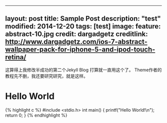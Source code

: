 ---
layout: post
title: Sample Post
description: "test"
modified: 2014-12-20
tags: [test]
image:
  feature: abstract-10.jpg
  credit: dargadgetz
  creditlink: http://www.dargadgetz.com/ios-7-abstract-wallpaper-pack-for-iphone-5-and-ipod-touch-retina/
 ---
 这算得上我修改半成功的第二个Jekyll Blog
 打算就一直用这个了。
 Theme作者的教程先不删，我还要研究研究，就是这样。

 # Hello World
{% highlight c %}
 #include <stdio.h>
 int main()
 {
	printf("Hello World!\n"); 
	return 0;
 }
{% endhighlight %}
